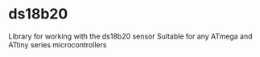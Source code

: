 # ds18b20
Library for working with the ds18b20 sensor
Suitable for any ATmega and ATtiny series microcontrollers



